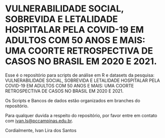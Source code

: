 # VULNERABILIDADE SOCIAL, SOBREVIDA E LETALIDADE HOSPITALAR PELA COVID-19 EM ADULTOS COM 50 ANOS E MAIS: UMA COORTE RETROSPECTIVA DE CASOS NO BRASIL EM 2020 E 2021.














Esse é o repositório para scripts de análise em R e datasets da pesquisa: 
VULNERABILIDADE SOCIAL, SOBREVIDA E LETALIDADE HOSPITALAR PELA COVID-19 EM ADULTOS COM 50 ANOS E MAIS: UMA COORTE RETROSPECTIVA DE CASOS NO BRASIL EM 2020 E 2021.

Os Scripts e Bancos de dados estão organizados em branches do repositório.





Para qualquer duvida a respeito do repositório, 
por favor entre em contato com ivan.ls@pccampinas.edu.br.

Cordialmente,
Ivan Lira dos Santos

